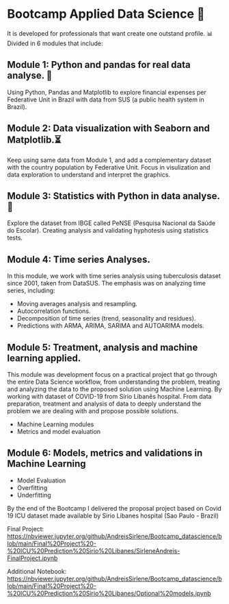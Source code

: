 # Bootcamp Applied Data Science 🚀

It is developed for professionals that want create one outstand profile. 📊
Divided in 6 modules that include:
## Module 1: Python and pandas for real data analyse. 🐼
Using Python, Pandas and Matplotlib to explore financial expenses per Federative Unit in Brazil with data from SUS (a public health system in Brazil).

## Module 2: Data visualization with Seaborn and Matplotlib.⏳

Keep using same data from Module 1, and add a complementary dataset with the country population by Federative Unit.
Focus in visulization and data exploration to understand and interpret the graphics.

## Module 3: Statistics with Python in data analyse. 📌

Explore the dataset from IBGE called  PeNSE (Pesquisa Nacional da Saúde do Escolar).
Creating analysis and validating hyphotesis using statistics tests.

## Module 4: Time series Analyses.

In this module, we work with time series analysis using tuberculosis dataset since 2001, taken from DataSUS.
The emphasis was on analyzing time series, including:

* Moving averages analysis and resampling.
* Autocorrelation functions.
* Decomposition of time series (trend, seasonality and residues).
* Predictions with ARMA, ARIMA, SARIMA and AUTOARIMA models.


## Module 5: Treatment, analysis and machine learning applied.

This module was development focus on a practical project that go through the entire Data Science workflow, from understanding the problem, treating and analyzing the data to the proposed solution using Machine Learning. By working with dataset of COVID-19 from Sírio Libanês hospital. From data preparation, treatment and analysis of data to deeply understand the problem we are dealing with and propose possible solutions.

* Machine Learning modules
* Metrics and model evaluation

## Module 6: Models, metrics and validations in Machine Learning

* Model Evaluation
* Overfitting
* Underfitting

By the end of the Bootcamp I delivered the proposal project based on Covid 19 ICU dataset made available by Sirio Libanes hospital (Sao Paulo - Brazil)

Final Project: https://nbviewer.jupyter.org/github/AndreisSirlene/Bootcamp_datascience/blob/main/Final%20Project%20-%20ICU%20Prediction%20Sirio%20Libanes/SirleneAndreis-FinalProject.ipynb

Additional Notebook:
https://nbviewer.jupyter.org/github/AndreisSirlene/Bootcamp_datascience/blob/main/Final%20Project%20-%20ICU%20Prediction%20Sirio%20Libanes/Optional%20models.ipynb
